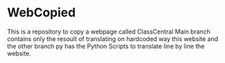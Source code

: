 # WebCopied

This is a repository to copy a webpage called ClassCentral
Main branch contains only the resoult of translating on hardcoded way this website and the other branch py has the Python Scripts to translate line by line the website.
